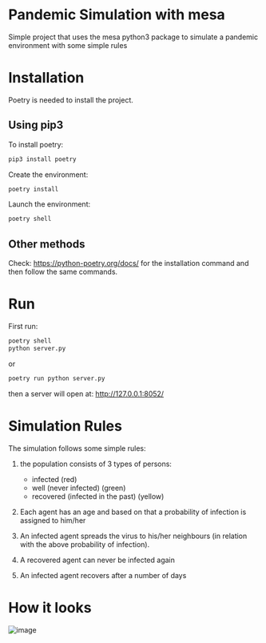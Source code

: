 # Pandemic Simulation with mesa
Simple project that uses the mesa python3 package to simulate a pandemic environment with some simple rules

# Installation
Poetry is needed to install the project.

## Using pip3
To install poetry:
```bash
pip3 install poetry
```

Create the environment:
```bash
poetry install
```

Launch the environment:
```bash
poetry shell
```

## Other methods
Check: https://python-poetry.org/docs/ for the installation command and 
then follow the same commands.


# Run
First run:
```bash
poetry shell
python server.py
```
or
```bash
poetry run python server.py 
```

then a server will open at: http://127.0.0.1:8052/


# Simulation Rules
The simulation follows some simple rules:
1. the population consists of 3 types of persons:
    
    - infected (red)
    - well (never infected) (green)
    - recovered (infected in the past) (yellow)
    
2. Each agent has an age and based on that a probability of infection is assigned to him/her

3. An infected agent spreads the virus to his/her neighbours (in relation with the above probability of infection).

4. A recovered agent can never be infected again

5. An infected agent recovers after a number of days

# How it looks
![image](https://user-images.githubusercontent.com/46823785/119233376-69567f00-bb31-11eb-95d5-1456c0901bae.png)
